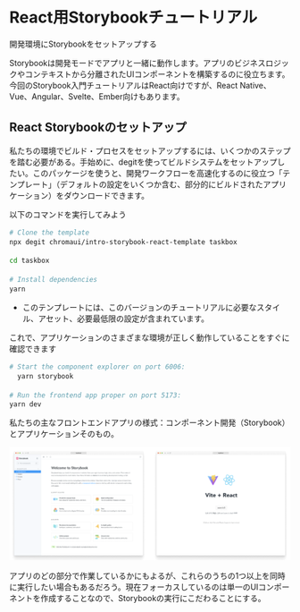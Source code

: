 # React用Storybookチュートリアル
開発環境にStorybookをセットアップする

Storybookは開発モードでアプリと一緒に動作します。アプリのビジネスロジックやコンテキストから分離されたUIコンポーネントを構築するのに役立ちます。今回のStorybook入門チュートリアルはReact向けですが、React Native、Vue、Angular、Svelte、Ember向けもあります。

## React Storybookのセットアップ
私たちの環境でビルド・プロセスをセットアップするには、いくつかのステップを踏む必要がある。手始めに、degitを使ってビルドシステムをセットアップしたい。このパッケージを使うと、開発ワークフローを高速化するのに役立つ「テンプレート」（デフォルトの設定をいくつか含む、部分的にビルドされたアプリケーション）をダウンロードできます。

以下のコマンドを実行してみよう

```bash
# Clone the template
npx degit chromaui/intro-storybook-react-template taskbox

cd taskbox

# Install dependencies
yarn
```

* このテンプレートには、このバージョンのチュートリアルに必要なスタイル、アセット、必要最低限の設定が含まれています。

これで、アプリケーションのさまざまな環境が正しく動作していることをすぐに確認できます

```bash
# Start the component explorer on port 6006:
  yarn storybook

# Run the frontend app proper on port 5173:
yarn dev
```

私たちの主なフロントエンドアプリの様式：コンポーネント開発（Storybook）とアプリケーションそのもの。

![alt text](../images/image1.png)

アプリのどの部分で作業しているかにもよるが、これらのうちの1つ以上を同時に実行したい場合もあるだろう。現在フォーカスしているのは単一のUIコンポーネントを作成することなので、Storybookの実行にこだわることにする。

